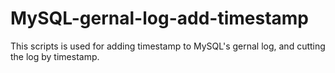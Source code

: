 # MySQL-gernal-log-add-timestamp
This scripts is used for adding timestamp to MySQL's gernal log, and cutting the log by timestamp.
